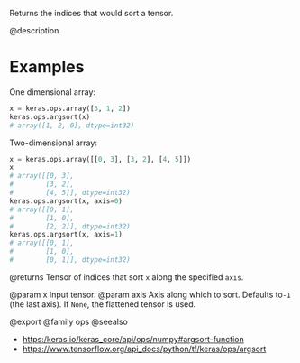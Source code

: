 Returns the indices that would sort a tensor.

@description

# Examples
One dimensional array:
```python
x = keras.ops.array([3, 1, 2])
keras.ops.argsort(x)
# array([1, 2, 0], dtype=int32)
```

Two-dimensional array:
```python
x = keras.ops.array([[0, 3], [3, 2], [4, 5]])
x
# array([[0, 3],
#        [3, 2],
#        [4, 5]], dtype=int32)
keras.ops.argsort(x, axis=0)
# array([[0, 1],
#        [1, 0],
#        [2, 2]], dtype=int32)
keras.ops.argsort(x, axis=1)
# array([[0, 1],
#        [1, 0],
#        [0, 1]], dtype=int32)
```

@returns
Tensor of indices that sort `x` along the specified `axis`.

@param x Input tensor.
@param axis Axis along which to sort. Defaults to`-1` (the last axis). If
    `None`, the flattened tensor is used.

@export
@family ops
@seealso
+ <https:/keras.io/keras_core/api/ops/numpy#argsort-function>
+ <https://www.tensorflow.org/api_docs/python/tf/keras/ops/argsort>
